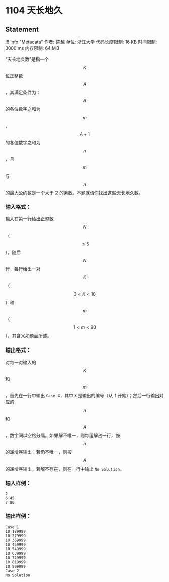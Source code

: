 
# 1104 天长地久

## Statement

!!! info "Metadata"
    作者: 陈越
    单位: 浙江大学
    代码长度限制: 16 KB
    时间限制: 3000 ms
    内存限制: 64 MB

“天长地久数”是指一个 $$K$$ 位正整数 $$A$$，其满足条件为：$$A$$ 的各位数字之和为 $$m$$，$$A+1$$ 的各位数字之和为 $$n$$，且 $$m$$ 与 $$n$$ 的最大公约数是一个大于 2 的素数。本题就请你找出这些天长地久数。

### 输入格式：

输入在第一行给出正整数 $$N$$（$$\le 5$$），随后 $$N$$ 行，每行给出一对 $$K$$（$$3<K<10$$）和 $$m$$（$$1<m<90$$），其含义如题面所述。

### 输出格式：

对每一对输入的 $$K$$ 和 $$m$$，首先在一行中输出 `Case X`，其中 `X` 是输出的编号（从 1 开始）；然后一行输出对应的 $$n$$ 和 $$A$$，数字间以空格分隔。如果解不唯一，则每组解占一行，按 $$n$$ 的递增序输出；若仍不唯一，则按 $$A$$ 的递增序输出。若解不存在，则在一行中输出 `No Solution`。

### 输入样例：
```plaintext
2
6 45
7 80
```

### 输出样例：
```plaintext
Case 1
10 189999
10 279999
10 369999
10 459999
10 549999
10 639999
10 729999
10 819999
10 909999
Case 2
No Solution
```


